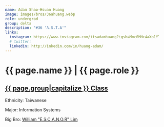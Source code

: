 ```yaml
---
name: Adam Shao-Hsuan Huang
image: images/bros/36ahuang.webp
role: undergrad
group: delta
description: "#36 'Λ.S.T.A'"
links:
  instagram: https://www.instagram.com/itsadamhuang?igsh=Mmc0MHc4aXo1YTQ5&utm_source=qr
  # twitter: 
  linkedin: http://inkedin.com/in/huang-adam/
---
```


# {{ page.name }} | {{ page.role }} 
    
## [{{ page.group|capitalize }} Class](/ah/{{page.group}}s)
    
Ethnicity: Taiwanese

Major: Information Systems

Big Bro: [William "E.S.C.A.N.O.R" Lim](32wlim)


